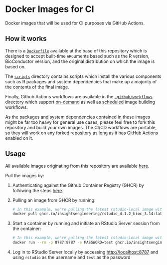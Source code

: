 # Docker Images for CI

Docker images that will be used for CI purposes via GitHub Actions.

## How it works

There is a [`Dockerfile`](./Dockerfile) available at the base of this repository which is designed to accept built-time `ARG`uments based such as the R version, BioConductor version, and the original distribution on which the image is based on.

The [`scripts`](./scripts) directory contains scripts which install the various components such as R packages and system dependencies that make up a majority of the contents of the final image.

Finally, Github Actions workflows are available in the [`.github/workflows`](.github/workflows) directory which support [on-demand](.github/workflows/deploy.yaml) as well as [scheduled](.github/workflows/scheduled.yaml) image building workflows.

As the packages and system dependencies contained in these images might be far too heavy for general use cases,
please feel free to fork this repository and build your own images.
The CI/CD workflows are portable, so they will work on any forked repository as long as it has GitHub Actions enabled on it.

## Usage

All available images originating from this repository are available [here](https://github.com/orgs/insightsengineering/packages?repo_name=ci-images).

Pull the images by:

1. Authenticating against the Github Container Registry (GHCR) by following the steps [here](https://docs.github.com/en/packages/working-with-a-github-packages-registry/working-with-the-container-registry#authenticating-to-the-container-registry).

1. Pulling an image from GHCR by running:

    ```bash
    # In this example, we're pulling the latest rstudio-local image with R 4.1.2 and BioConductor 3.14
    docker pull ghcr.io/insightsengineering/rstudio_4.1.2_bioc_3.14:latest
    ```

1. Start a container by running and initiate an RStudio Server session from the container:

    ```bash
    # In this example, we're pulling the latest rstudio-local image with R 4.1.2 and BioConductor 3.14
    docker run --rm -p 8787:8787 -e PASSWORD=test ghcr.io/insightsengineering/rstudio-local_4.1.2_bioc_3.14:latest
    ```

1. Log in to RStudio Server locally by accessing [http://localhost:8787](http://localhost:8787) and using `rstudio` as the username and `test` as the password
